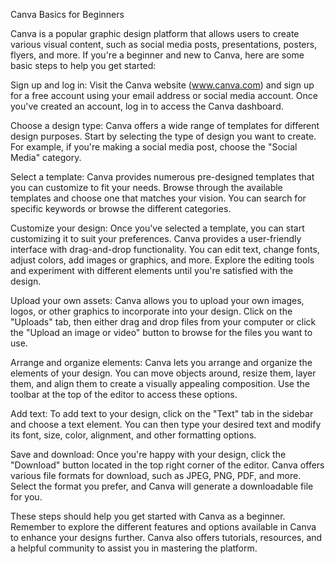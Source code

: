 Canva Basics for Beginners

Canva is a popular graphic design platform that allows users to create various visual content, such as social media posts, presentations, posters, flyers, and more. If you're a beginner and new to Canva, here are some basic steps to help you get started:

Sign up and log in: Visit the Canva website (www.canva.com) and sign up for a free account using your email address or social media account. Once you've created an account, log in to access the Canva dashboard.

Choose a design type: Canva offers a wide range of templates for different design purposes. Start by selecting the type of design you want to create. For example, if you're making a social media post, choose the "Social Media" category.

Select a template: Canva provides numerous pre-designed templates that you can customize to fit your needs. Browse through the available templates and choose one that matches your vision. You can search for specific keywords or browse the different categories.

Customize your design: Once you've selected a template, you can start customizing it to suit your preferences. Canva provides a user-friendly interface with drag-and-drop functionality. You can edit text, change fonts, adjust colors, add images or graphics, and more. Explore the editing tools and experiment with different elements until you're satisfied with the design.

Upload your own assets: Canva allows you to upload your own images, logos, or other graphics to incorporate into your design. Click on the "Uploads" tab, then either drag and drop files from your computer or click the "Upload an image or video" button to browse for the files you want to use.

Arrange and organize elements: Canva lets you arrange and organize the elements of your design. You can move objects around, resize them, layer them, and align them to create a visually appealing composition. Use the toolbar at the top of the editor to access these options.

Add text: To add text to your design, click on the "Text" tab in the sidebar and choose a text element. You can then type your desired text and modify its font, size, color, alignment, and other formatting options.

Save and download: Once you're happy with your design, click the "Download" button located in the top right corner of the editor. Canva offers various file formats for download, such as JPEG, PNG, PDF, and more. Select the format you prefer, and Canva will generate a downloadable file for you.

These steps should help you get started with Canva as a beginner. Remember to explore the different features and options available in Canva to enhance your designs further. Canva also offers tutorials, resources, and a helpful community to assist you in mastering the platform.
